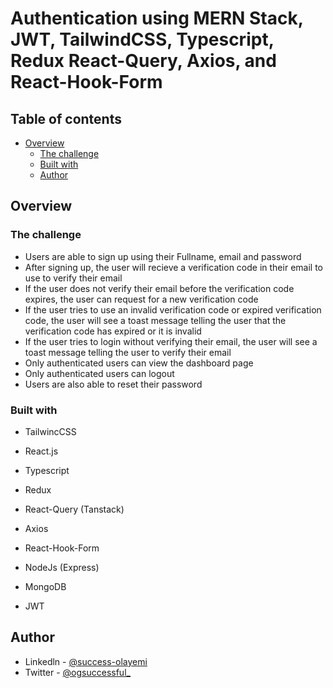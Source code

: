 # Authentication using MERN Stack, JWT, TailwindCSS, Typescript, Redux React-Query, Axios, and React-Hook-Form

## Table of contents

- [Overview](#overview)
  - [The challenge](#the-challenge)
  - [Built with](#built-with)
  - [Author](#author)

## Overview

### The challenge

- Users are able to sign up using their Fullname, email and password
- After signing up, the user will recieve a verification code in their email to use to verify their email
- If the user does not verify their email before the verification code expires, the user can request for a new verification code
- If the user tries to use an invalid verification code or expired verification code, the user will see a toast message telling the user that the verification code has expired or it is invalid
- If the user tries to login without verifying their email, the user will see a toast message telling the user to verify their email
- Only authenticated users can view the dashboard page
- Only authenticated users can logout
- Users are also able to reset their password

### Built with

- TailwincCSS
- React.js
- Typescript
- Redux
- React-Query (Tanstack)
- Axios
- React-Hook-Form

- NodeJs (Express)
- MongoDB
- JWT

## Author

- Linkedln - [@success-olayemi](https://www.linkedin.com/in/success-olayemi-554a86235/)
- Twitter - [@ogsuccessful_](https://x.com/ogsuccessful_)
